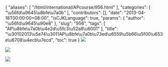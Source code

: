 {
    "aliases": [
        "/html/international/APcourse/956.html"
    ],
    "categories": [
        "\u56fd\u9645\u8bfe\u7a0b"
    ],
    "contributors": [],
    "date": "2013-04-18T00:00:00+08:00",
    "isCJKLanguage": true,
    "params": {
        "author": "\u56fd\u9645\u90e8"
    },
    "slug": "956",
    "tags": [
        "AP\u8bfe\u7a0b\u4e2d\u5fc3\u52a8\u6001"
    ],
    "title": "\u30102013\u5e74\u3011AP\u8bfe\u7a0b\u73ed\u6559\u5b66\u5f00\u653e\u6708\u4ecb\u7ecd",
    "toc": true
}
![](https://cdn.tfls.online/mirror/full/1998d8a7d28d0750853abf76d3a05ff19f207e32.jpg)

![](https://cdn.tfls.online/mirror/full/bd2619cd6c70297718e3a049bdd2cc661fc4a030.jpg)

![](https://cdn.tfls.online/mirror/full/76404bc21b08369312cb130373b4db8ea6ab5b2c.jpg)

